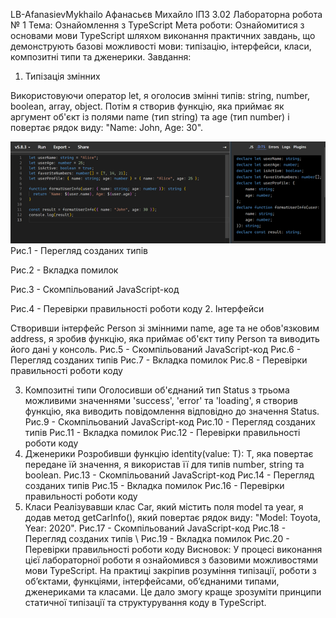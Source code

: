 LB-AfanasievMykhailo
Афанасьєв Михайло IПЗ 3.02
Лабораторна робота № 1
Тема: Ознайомлення з TypeScript
Мета роботи: Ознайомитися з основами мови TypeScript шляхом виконання практичних завдань, що демонструють базові можливості мови: типізацію, інтерфейси, класи, композитні типи та дженерики.
Завдання:
1.	Типізація змінних

Використовуючи оператор let, я оголосив змінні типів: string, number, boolean, array, object. Потім я створив функцію, яка приймає як аргумент об'єкт із полями name (тип string) та age (тип number) і повертає рядок виду: "Name: John, Age: 30".

![Перегляд деталей](imageslb1/image1.png)
Рис.1 - Перегляд созданих типiв  

Рис.2 - Вкладка помилок  

Рис.3 - Скомпiльований JavaScript-код  

Рис.4 - Перевiрки правильностi роботи коду
2.	Інтерфейси

Створивши iнтерфейс Person зi змiнними name, age та не обов'язковим address, я зробив функцiю, яка приймає об'єкт типу Person та виводить його дані у консоль.  Рис.5 - Скомпiльований JavaScript-код  Рис.6 - Перегляд созданих типiв  Рис.7 - Вкладка помилок  Рис.8 - Перевiрки правильностi роботи коду

3.	Композитні типи
Оголосивши об'єднаний тип Status з трьома можливими значеннями 'success', 'error' та 'loading', я створив функцію, яка виводить повідомлення відповідно до значення Status.
 Рис.9 - Скомпiльований JavaScript-код  Рис.10 - Перегляд созданих типiв  Рис.11 - Вкладка помилок  Рис.12 - Перевiрки правильностi роботи коду
4.	Дженерики
Розробивши функцію identity(value: T): T, яка повертає передане їй значення, я використав її для типів number, string та boolean.  Рис.13 - Скомпiльований JavaScript-код  Рис.14 - Перегляд созданих типiв  Рис.15 - Вкладка помилок  Рис.16 - Перевiрки правильностi роботи коду
5.	Класи
Реалiзувавши клас Car, який мiстить поля model та year, я додав метод getCarInfo(), який повертає рядок виду: "Model: Toyota, Year: 2020".  Рис.17 - Скомпiльований JavaScript-код  Рис.18 - Перегляд созданих типiв \  Рис.19 - Вкладка помилок  Рис.20 - Перевiрки правильностi роботи коду
Висновок: У процесі виконання цієї лабораторної роботи я ознайомився з базовими можливостями мови TypeScript.
На практиці закріпив розуміння типізації, роботи з об’єктами, функціями, інтерфейсами, об’єднаними типами, дженериками та класами.
Це дало змогу краще зрозуміти принципи статичної типізації та структурування коду в TypeScript.
